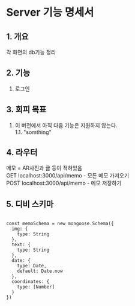 # Server 기능 명세서

## 1. 개요
각 화면의 db기능 정리<br/>

## 2. 기능
1. 로그인

## 3. 회피 목표
1. 이 버전에서 아직 다음 기능은 지원하지 않는다.<br>
  1.1. "somthing"</br>

## 4. 라우터
메모 = AR사진과 글 등이 적혀있음<br>
GET localhost:3000/api/memo - 모든 메모 가져오기<br>
POST localhost:3000/api/memo - 메모 저장하기<br>
## 5. 디비 스키마
<code>    
const memoSchema = new mongoose.Schema({
  img: {
    type: String
  },
  text: {
    type: String
  },
  date: {
    type: Date,
    default: Date.now
  },
  coordinates: {
    type: [Number]
  }
})
</code>
